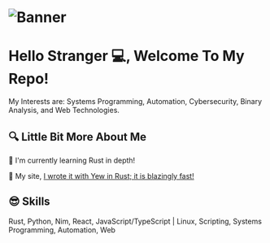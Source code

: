 # ![Banner](https://media4.giphy.com/media/FWNRFnjjl9PQZP3cb5/200.gif)
# Hello Stranger 💻, Welcome To My Repo! 

My Interests are: Systems Programming, Automation, Cybersecurity, Binary Analysis, and Web Technologies.

## 🔍 Little Bit More About Me

<p>🤖 I'm currently learning Rust in depth!</p>

<p>🚀 My site, <a href="https://v0idmatr1x.com/"> I wrote it with Yew in Rust; it is blazingly fast!</a></p>

##
## 😎 Skills
<p>
   Rust, Python, Nim, React, JavaScript/TypeScript | Linux, Scripting, Systems Programming, Automation, Web
</p>

